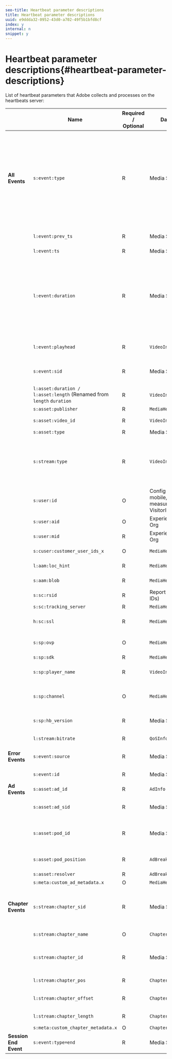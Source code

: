 ```yaml
---
seo-title: Heartbeat parameter descriptions
title: Heartbeat parameter descriptions
uuid: e9ddda32-0952-43d0-a702-49f5b1bfd8cf
index: y
internal: n
snippet: y
---
```


# Heartbeat parameter descriptions{#heartbeat-parameter-descriptions}

List of heartbeat parameters that Adobe collects and processes on the heartbeats server:

| | Name | Required / Optional | Data Source | Description |
| ---  | --- | --- | --- | --- |
| **All Events** | `s:event:type` | R | Media SDK | The type of the event being tracked. Event types: <ul> <li> `s:event:type=start` </li> <li> `s:event:type=complete` </li> <li> `s:event:type=chapter_start` </li> <li> `s:event:type=chapter_complete` </li> <li> `s:event:type=buffer` </li> <li> `s:event:type=pause` </li> <li> `s:event:type=resume` </li> <li> `s:event:type=bitrate_change` </li> <li> `s:event:type=aa_start` </li> <li> `s:event:type=stall` </li> <li> `s:event:type=end` </li> </ul> |
| | `l:event:prev_ts` | R | Media SDK | The timestamp of the last event of the same type in this session. The value is `-1` |
| | `l:event:ts` | R | Media SDK | The timestamp of the event.  |
| | `l:event:duration` | R | Media SDK | This value is set internally (in milliseconds) by the VHL Library, not by the player. It is used to compute the time spent metrics on the backend. For example `a.media.totalTimePlayed` `type=play` Note:  For some of the HB that are sent This parameter is set to 0 for certain events because they are "state change events" (e.g., `type=complete` `type=chapter_complete` `type=bitrate_change` |
| | `l:event:playhead` | R | `VideoInfo` | The playhead was inside the currently active asset (main or ad), when the event was recorded.  |
| | `s:event:sid` | R | Media SDK | The session ID (a randomly generated string). All events in a certain session (video + ads) should be the same.  |
| | `l:asset:duration / l:asset:length` (Renamed from `length` `duration` | R | `VideoInfo` | The video asset length of the main asset.  |
| |  `s:asset:publisher` | R | `MediaHeartbeatConfig` | The publisher of the asset.  |
| |  `s:asset:video_id` | R | `VideoInfo` | An ID uniquely identifying the video in the publisher's catalog.  |
| | `s:asset:type` | R | Media SDK | The asset type (main or ad).  |
| | `s:stream:type` | R | `VideoInfo` | The stream type. Can be one of the following: <ul> <li> `live` </li> <li> `vod` </li> <li> `linear` </li> </ul>.  |
| | `s:user:id` | O | Config object for mobile, app measurement VisitorID | User's specifically set Visitor ID.  |
| | `s:user:aid` | O | Experience Cloud Org | The user's analytics Visitor ID value.  |
| | `s:user:mid` | R | Experience Cloud Org | The user's Experience cloud visitor ID value.  |
| | `s:cuser:customer_user_ids_x` | O | `MediaHeartbeatConfig` | All customer user IDs set on Audience Manager.  |
| | `l:aam:loc_hint` | R | `MediaHeartbeatConfig` | AAM data sent on each payload after `aa_start` |
| | `s:aam:blob` | R | `MediaHeartbeatConfig` | AAM data sent on each payload after `aa_start` |
| | `s:sc:rsid` | R | Report Suit ID (or IDs) | SiteCatalyst RSID where reports should be sent.  |
| | `s:sc:tracking_server` | R | `MediaHeartbeatConfig` | SiteCatalyst tracking server.  |
| | `h:sc:ssl` | R | `MediaHeartbeatConfig` | Whether the traffic is over HTTPS (if set to 1) or over HTTP (is set to 0).  |
| | `s:sp:ovp` | O | `MediaHeartbeatConfig` | Set to "primetime" for Primetime players, or the actual OVP for other players.  |
| | `s:sp:sdk` | R | `MediaHeartbeatConfig` | The OVP version string.  |
| | `s:sp:player_name` | R | `VideoInfo` | Video player name (the actual player software, used to identify the player).  |
| | `s:sp:channel` | O | `MediaHeartbeatConfig` | The channel where the user is watching the content. For a mobile app, the app name. For a website, the domain name.  |
| | `s:sp:hb_version` | R | Media SDK | The version number of the VideoHeartbeat library issuing the call.  |
| | `l:stream:bitrate` | R | `QoSInfo` | The current value of the stream bitrate (in bps).  |
| **Error Events** | `s:event:source` | R | Media SDK | The source of the error, either player-internal, or the application-level.  |
| | `s:event:id` | R | Media SDK | Error ID, uniquely identifies the error.  |
| **Ad Events** | `s:asset:ad_id` | R | `AdInfo` | The name of the ad.  |
| | `s:asset:ad_sid` | R | Media SDK | A unique identifier generated by the Media SDK, appended to all ad-related pings.  |
| | `s:asset:pod_id` | R | Media SDK | Pod ID inside the video. This value is computed automatically based on the following formula: `MD5(video_id) + "_" + [pod index]` |
| | `s:asset:pod_position` | R | `AdBreakInfo` | Index of the ad inside the pod (the first ad has index 0, the second ad has index 1, etc.).  |
| | `s:asset:resolver` | R | `AdBreakInfo` | The ad resolver.  |
| | `s:meta:custom_ad_metadata.x` | O | `MediaHeartbeat` | The custom ad metadata.  |
| **Chapter Events** | `s:stream:chapter_sid` | R | Media SDK | The unique identifier associated to the playback instance of the chapter.  Note: A chapter can be played multiple times due to seek-back operations performed by the user.  |
| | `s:stream:chapter_name` | O | `ChapterInfo` | The chapter's friendly (i.e., human readable) name.  |
| | `s:stream:chapter_id` | R | Media SDK | The unique ID of the chapter. This value is computed automatically based on the following formula: `MD5(video_id) + "_" + chapter_pos` |
| | `l:stream:chapter_pos` | R | `ChapterInfo` | The chapter's index in the list of chapters (starting with 1).  |
| | `l:stream:chapter_offset` | R | `ChapterInfo` | The chapter's offset (expressed in seconds) inside the main content, excluding ads.  |
| | `l:stream:chapter_length` | R | `ChapterInfo` | The chapter's duration (expressed in seconds).  | 
| | `s:meta:custom_chapter_metadata.x` | O | `ChapterInfo` | Custom chapter metadata.  |
| **Session End Event** | `s:event:type=end` | R | Media SDK | The `end` `close` | 


